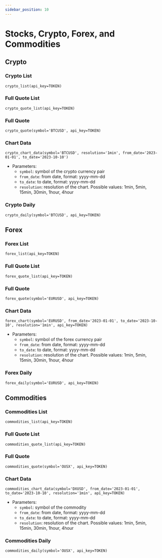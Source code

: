 ```yaml
---
sidebar_position: 10
---
```


# Stocks, Crypto, Forex, and Commodities
## Crypto 

### Crypto List

```
crypto_list(api_key=TOKEN)
```

### Full Quote List

```
crypto_quote_list(api_key=TOKEN)
```

### Full Quote

```
crypto_quote(symbol='BTCUSD', api_key=TOKEN)
```

### Chart Data

```
crypto_chart_data(symbol='BTCUSD', resolution='1min', from_date='2023-01-01', to_date='2023-10-10')
```

- Parameters:
    - `symbol`: symbol of the crypto currency pair
    - `from_date`: from date, format: yyyy-mm-dd
    - `to_date`: to date, format: yyyy-mm-dd
    - `resolution`: resolution of the chart. Possible values: 1min, 5min, 15min, 30min, 1hour, 4hour

### Crypto Daily
```
crypto_daily(symbol='BTCUSD', api_key=TOKEN)
```

## Forex 
### Forex List

```
forex_list(api_key=TOKEN)
```

### Full Quote List
```
forex_quote_list(api_key=TOKEN)
```

### Full Quote

```
forex_quote(symbol='EURUSD', api_key=TOKEN)
```

### Chart Data

```
forex_chart(symbol='EURUSD', from_date='2023-01-01', to_date='2023-10-10', resolution='1min', api_key=TOKEN)
```

- Parameters:
    - `symbol`: symbol of the forex currency pair
    - `from_date`: from date, format: yyyy-mm-dd
    - `to_date`: to date, format: yyyy-mm-dd
    - `resolution`: resolution of the chart. Possible values: 1min, 5min, 15min, 30min, 1hour, 4hour

### Forex Daily

```
forex_daily(symbol='EURUSD', api_key=TOKEN)
```

## Commodities

### Commodities List

```
commodities_list(api_key=TOKEN)
```

### Full Quote List

```
commodities_quote_list(api_key=TOKEN)
```

### Full Quote

```
commodities_quote(symbol='OUSX', api_key=TOKEN)
```

### Chart Data

```
commodities_chart_data(symbol='DXUSD', from_date='2023-01-01', to_date='2023-10-10', resolution='1min', api_key=TOKEN)
```

- Parameters:
    - `symbol`: symbol of the commodity
    - `from_date`: from date, format: yyyy-mm-dd
    - `to_date`: to date, format: yyyy-mm-dd
    - `resolution`: resolution of the chart. Possible values: 1min, 5min, 15min, 30min, 1hour, 4hour

### Commodities Daily
```
commodities_daily(symbol='OUSX', api_key=TOKEN)
```
